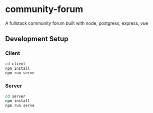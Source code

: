 # community-forum

A fullstack community forum built with node, postgress, express, vue

## Development Setup

### Client

```sh
cd client
npm install
npm run serve
```

### Server

```sh
cd server
npm install
npm run serve
```